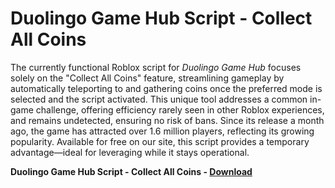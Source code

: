 <h1>Duolingo Game Hub Script - Collect All Coins</h1>

The currently functional Roblox script for *Duolingo Game Hub* focuses solely on the "Collect All Coins" feature, streamlining gameplay by automatically teleporting to and gathering coins once the preferred mode is selected and the script activated. This unique tool addresses a common in-game challenge, offering efficiency rarely seen in other Roblox experiences, and remains undetected, ensuring no risk of bans. Since its release a month ago, the game has attracted over 1.6 million players, reflecting its growing popularity. Available for free on our site, this script provides a temporary advantage—ideal for leveraging while it stays operational.

**Duolingo Game Hub Script - Collect All Coins - [Download](https://www.dlgram.com/public/files/api.php?shortened=eE4FUB)**



